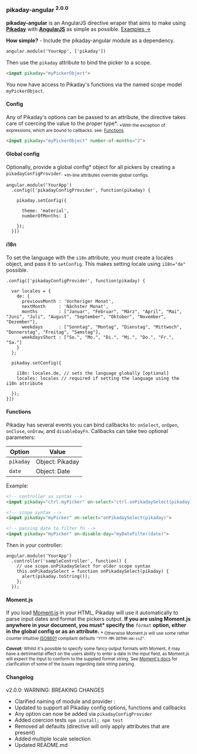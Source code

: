 ### __pikaday-angular__ <sup>2.0.0 </sup>
__pikaday-angular__ is an AngularJS directive wraper that aims to make using __[Pikaday](https://github.com/dbushell/Pikaday)__ with __[AngularJS](https://angularjs.org/)__ as simple as possible. [Examples &#8594;](http://nverba.github.io/pikaday-angular/)

__How simple?__  -  Include the pikaday-angular module as a dependency.

```HTML
angular.module('YourApp', ['pikaday'])
```

Then use the `pikaday` attribute to bind the picker to a scope.

```HTML
<input pikaday="myPickerObject">
```
You now have access to Pikaday's functions via the named scope model `myPickerObject`.

#### Config

Any of Pikaday's options can be passed to an attribute, the directive takes care of coercing the value to the proper type*.
<sub>*With the exception of expressions, which are bound to callbacks. see: [Functions](#functions) </sub>
```HTML
<input pikaday="myPickerObject" number-of-months="2">
```

#### Global config

Optionally, provide a global config* object for all pickers by creating a `pikadayConfigProvider`.
<sub>*In-line attributes override global configs.</sub>

```JS
angular.module('YourApp')
  .config(['pikadayConfigProvider', function(pikaday) {

    pikaday.setConfig({

      theme: 'material',
      numberOfMonths: 1

    });
  }])
```

#### i18n

To set the language with the `i18n` attribute, you must create a locales object, and pass it to `setConfig`. This makes setting locale using `i18n="de"` possible.

```JS
.config(['pikadayConfigProvider', function(pikaday) {

  var locales = {
    de: {
      previousMonth : 'Vorheriger Monat',
      nextMonth     : 'Nächster Monat',
      months        : ["Januar", "Februar", "März", "April", "Mai", "Juni", "Juli", "August", "September", "Oktober", "November", "Dezember"],
      weekdays      : ["Sonntag", "Montag", "Dienstag", "Mittwoch", "Donnerstag", "Freitag", "Samstag"],
      weekdaysShort : ["So.", "Mo.", "Di.", "Mi.", "Do.", "Fr.", "Sa."]
    }
  };

  pikaday.setConfig({

    i18n: locales.de, // sets the language globally [optional]
    locales: locales // required if setting the language using the i18n attribute

  });
}])
```

#### <a name="functions"></a>Functions

Pikaday has several events you can bind callbacks to: `onSelect`, `onOpen`, `onClose`, `onDraw`, and `disableDayFn`. Callbacks can take two optional parameters:

Option        | Value
------------- | -------------
`pikaday`     | Object: Pikaday
`date`        | Object: Date

Example:
```HTML
<!-- controller as syntax -->
<input pikaday="ctrl.myPicker" on-select="ctrl.onPikadaySelect(pikaday)">

<!-- scope syntax -->
<input pikaday="myPicker" on-select="onPikadaySelect(pikaday)">

<!-- passing date to filter fn -->
<input pikaday="myPicker" on-disable-day="myDateFilter(date)">
```
Then in your controller:
```
angular.module('YourApp')
  .controller('sampleController', function() {
    // use scope.onPikadaySelect for older scope syntax
    this.onPikadaySelect = function onPikadaySelect(pikaday) {
      alert(pikaday.toString());
    };
  });
```

#### Moment.js
If you load [Moment.js](http://momentjs.com/) in your HTML, Pikaday will use it automatically to parse input dates and format the pickers output. __If you are using Moment.js anywhere in your document, you must* specify the__ `format` __option, either in the global config or as an attribute.__
<sub>__*__ Otherwise Moment.js will use some rather counter intuitive  [ISO8601](http://en.wikipedia.org/wiki/ISO_8601) compliant defaults `"YYYY-MM-DDTHH:mm:ssZ"`.</sub>

<sub>___Caveat:___ Whilst it's possible to specify some fancy output formats with Moment, it may have a detrimental effect on the users ability to enter a date in the input field, as Moment.js will expect the input to conform to the supplied format string. See [Moment's docs](http://momentjs.com/docs/#/parsing/string/) for clarification of some of the issues regarding date string parsing.</sub>

#### Changelog

v2.0.0: WARNING: BREAKING CHANGES

 - Clarified naming of module and provider :
 - Updated to support all Pikaday config options, functions and callbacks
 - Any option can now be added via `pikadayConfigProvider`
 - Added coercion tests `npm install; npm test`
 - Removed all defaults (directive will only apply attributes that are present)
 - Added multiple locale selection
 - Updated README.md


